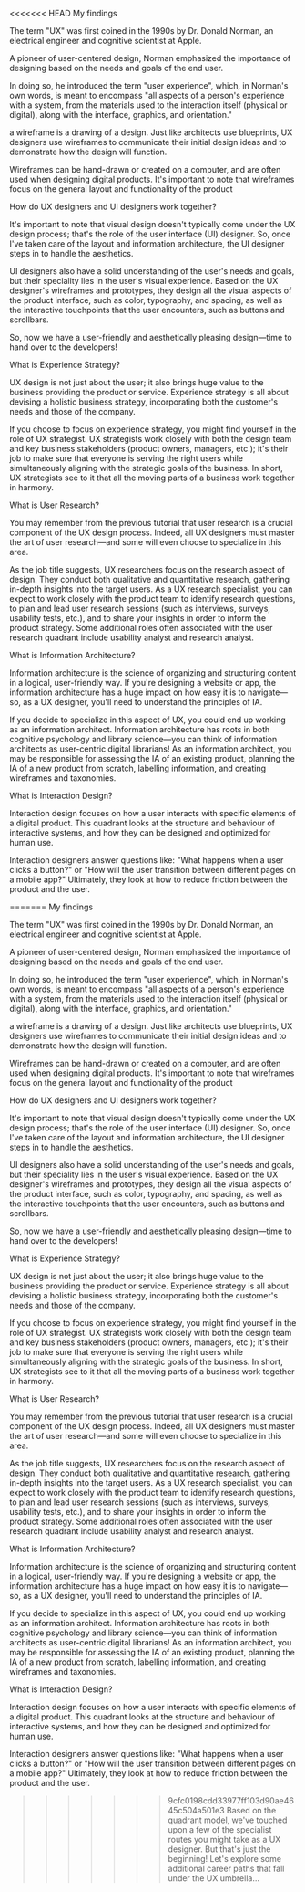 <<<<<<< HEAD
My findings

The term &quot;UX&quot; was first coined in the 1990s by Dr. Donald Norman, an electrical engineer and cognitive scientist at Apple.

A pioneer of user-centered design, Norman emphasized the importance of designing based on the needs and goals of the end user.

In doing so, he introduced the term &quot;user experience&quot;, which, in Norman&#39;s own words, is meant to encompass &quot;all aspects of a person&#39;s experience with a system, from the materials used to the interaction itself (physical or digital), along with the interface, graphics, and orientation.&quot;

a wireframe is a drawing of a design. Just like architects use blueprints, UX designers use wireframes to communicate their initial design ideas and to demonstrate how the design will function.

Wireframes can be hand-drawn or created on a computer, and are often used when designing digital products. It&#39;s important to note that wireframes focus on the general layout and functionality of the product

How do UX designers and UI designers work together?

It&#39;s important to note that visual design doesn&#39;t typically come under the UX design process; that&#39;s the role of the user interface (UI) designer. So, once I&#39;ve taken care of the layout and information architecture, the UI designer steps in to handle the aesthetics.

UI designers also have a solid understanding of the user&#39;s needs and goals, but their speciality lies in the user&#39;s visual experience. Based on the UX designer&#39;s wireframes and prototypes, they design all the visual aspects of the product interface, such as color, typography, and spacing, as well as the interactive touchpoints that the user encounters, such as buttons and scrollbars.

So, now we have a user-friendly and aesthetically pleasing design—time to hand over to the developers!

What is Experience Strategy?

UX design is not just about the user; it also brings huge value to the business providing the product or service. Experience strategy is all about devising a holistic business strategy, incorporating both the customer&#39;s needs and those of the company.

If you choose to focus on experience strategy, you might find yourself in the role of UX strategist. UX strategists work closely with both the design team and key business stakeholders (product owners, managers, etc.); it&#39;s their job to make sure that everyone is serving the right users while simultaneously aligning with the strategic goals of the business. In short, UX strategists see to it that all the moving parts of a business work together in harmony.

What is User Research?

You may remember from the previous tutorial that user research is a crucial component of the UX design process. Indeed, all UX designers must master the art of user research—and some will even choose to specialize in this area.

As the job title suggests, UX researchers focus on the research aspect of design. They conduct both qualitative and quantitative research, gathering in-depth insights into the target users. As a UX research specialist, you can expect to work closely with the product team to identify research questions, to plan and lead user research sessions (such as interviews, surveys, usability tests, etc.), and to share your insights in order to inform the product strategy. Some additional roles often associated with the user research quadrant include usability analyst and research analyst.

What is Information Architecture?

Information architecture is the science of organizing and structuring content in a logical, user-friendly way. If you&#39;re designing a website or app, the information architecture has a huge impact on how easy it is to navigate—so, as a UX designer, you&#39;ll need to understand the principles of IA.

If you decide to specialize in this aspect of UX, you could end up working as an information architect. Information architecture has roots in both cognitive psychology and library science—you can think of information architects as user-centric digital librarians! As an information architect, you may be responsible for assessing the IA of an existing product, planning the IA of a new product from scratch, labelling information, and creating wireframes and taxonomies.

What is Interaction Design?

Interaction design focuses on how a user interacts with specific elements of a digital product. This quadrant looks at the structure and behaviour of interactive systems, and how they can be designed and optimized for human use.

Interaction designers answer questions like: &quot;What happens when a user clicks a button?&quot; or &quot;How will the user transition between different pages on a mobile app?&quot; Ultimately, they look at how to reduce friction between the product and the user.

=======
My findings

The term &quot;UX&quot; was first coined in the 1990s by Dr. Donald Norman, an electrical engineer and cognitive scientist at Apple.

A pioneer of user-centered design, Norman emphasized the importance of designing based on the needs and goals of the end user.

In doing so, he introduced the term &quot;user experience&quot;, which, in Norman&#39;s own words, is meant to encompass &quot;all aspects of a person&#39;s experience with a system, from the materials used to the interaction itself (physical or digital), along with the interface, graphics, and orientation.&quot;

a wireframe is a drawing of a design. Just like architects use blueprints, UX designers use wireframes to communicate their initial design ideas and to demonstrate how the design will function.

Wireframes can be hand-drawn or created on a computer, and are often used when designing digital products. It&#39;s important to note that wireframes focus on the general layout and functionality of the product

How do UX designers and UI designers work together?

It&#39;s important to note that visual design doesn&#39;t typically come under the UX design process; that&#39;s the role of the user interface (UI) designer. So, once I&#39;ve taken care of the layout and information architecture, the UI designer steps in to handle the aesthetics.

UI designers also have a solid understanding of the user&#39;s needs and goals, but their speciality lies in the user&#39;s visual experience. Based on the UX designer&#39;s wireframes and prototypes, they design all the visual aspects of the product interface, such as color, typography, and spacing, as well as the interactive touchpoints that the user encounters, such as buttons and scrollbars.

So, now we have a user-friendly and aesthetically pleasing design—time to hand over to the developers!

What is Experience Strategy?

UX design is not just about the user; it also brings huge value to the business providing the product or service. Experience strategy is all about devising a holistic business strategy, incorporating both the customer&#39;s needs and those of the company.

If you choose to focus on experience strategy, you might find yourself in the role of UX strategist. UX strategists work closely with both the design team and key business stakeholders (product owners, managers, etc.); it&#39;s their job to make sure that everyone is serving the right users while simultaneously aligning with the strategic goals of the business. In short, UX strategists see to it that all the moving parts of a business work together in harmony.

What is User Research?

You may remember from the previous tutorial that user research is a crucial component of the UX design process. Indeed, all UX designers must master the art of user research—and some will even choose to specialize in this area.

As the job title suggests, UX researchers focus on the research aspect of design. They conduct both qualitative and quantitative research, gathering in-depth insights into the target users. As a UX research specialist, you can expect to work closely with the product team to identify research questions, to plan and lead user research sessions (such as interviews, surveys, usability tests, etc.), and to share your insights in order to inform the product strategy. Some additional roles often associated with the user research quadrant include usability analyst and research analyst.

What is Information Architecture?

Information architecture is the science of organizing and structuring content in a logical, user-friendly way. If you&#39;re designing a website or app, the information architecture has a huge impact on how easy it is to navigate—so, as a UX designer, you&#39;ll need to understand the principles of IA.

If you decide to specialize in this aspect of UX, you could end up working as an information architect. Information architecture has roots in both cognitive psychology and library science—you can think of information architects as user-centric digital librarians! As an information architect, you may be responsible for assessing the IA of an existing product, planning the IA of a new product from scratch, labelling information, and creating wireframes and taxonomies.

What is Interaction Design?

Interaction design focuses on how a user interacts with specific elements of a digital product. This quadrant looks at the structure and behaviour of interactive systems, and how they can be designed and optimized for human use.

Interaction designers answer questions like: &quot;What happens when a user clicks a button?&quot; or &quot;How will the user transition between different pages on a mobile app?&quot; Ultimately, they look at how to reduce friction between the product and the user.

>>>>>>> 9cfc0198cdd33977ff103d90ae4645c504a501e3
Based on the quadrant model, we&#39;ve touched upon a few of the specialist routes you might take as a UX designer. But that&#39;s just the beginning! Let&#39;s explore some additional career paths that fall under the UX umbrella…
